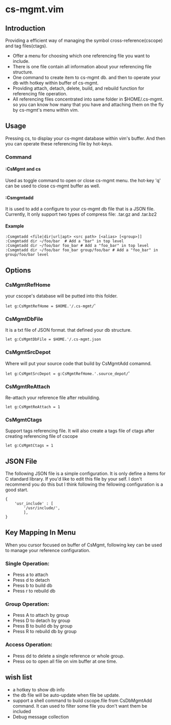 # cs-mgmt.vim

## Introduction
Providing a efficient way of managing the symbol cross-reference(cscope) and tag files(ctags). 

- Offer a menu for choosing which one referencing file you want to include.
- There is one file contain all information about your referencing file structure.
- One command to create item to cs-mgmt db. and then to operate your db with hotkey within buffer of cs-mgmt.
- Providing attach, detach, delete, build, and rebuild function for referencing file operation.
- All referencing files concentrated into same folder in $HOME/.cs-mgmt. so you can know how many that you have and attaching them on the fly by cs-mgmt's menu within vim.

## Usage
Pressing <Leader>cs, to display your cs-mgmt database within vim's buffer. And then you can operate these referencing file by hot-keys.

### Command

#### :CsMgmt and <Leader>cs
Used as toggle command to open or close cs-mgmt menu. the hot-key 'q' can be used to close cs-mgmt buffer as well. 

#### :Csmgmtadd
It is used to add a configure to your cs-mgmt db file that is a JSON file. Currently, It only support two types of compress file: .tar.gz and .tar.bz2

#### Example 
	:Csmgmtadd <file|dir|url|apt> <src path> [<alias> [<group>]]
	:Csmgmtadd dir ~/foo/bar  # Add a "bar" in top level
	:Csmgmtadd dir ~/foo/bar foo_bar # Add a "foo_bar" in top level
	:Csmgmtadd dir ~/foo/bar foo_bar group/foo/bar # Add a "foo_bar" in group/foo/bar level
	

## Options

### CsMgmtRefHome
your cscope's database will be putted into this folder.

``let g:CsMgmtRefHome = $HOME.'/.cs-mgmt/``'

### CsMgmtDbFile
It is a txt file of JSON format. that defined your db structure.

``let g:CsMgmtDbFile = $HOME.'/.cs-mgmt.json``

### CsMgmtSrcDepot
Where will put your source code that build by CsMgmtAdd comamnd.

``let g:CsMgmtSrcDepot = g:CsMgmtRefHome.'.source_depot/``'

### CsMgmtReAttach
Re-attach your reference file after rebuilding.

``let g:CsMgmtReAttach = 1``

### CsMgmtCtags
Support tags referencing file. It will also create a tags file of ctags after creating referencing file of cscope

``let g:CsMgmtCtags = 1``

## JSON File
The following JSON file is a simple configuration. It is only define a items for C standard library. If you'd like to edit this file by your self. I don't recommend you do this but I think following the fellowing configuration is a good start.

	{
	    'usr_include' : [
	        '/usr/include/', 
	        ],
	}


## Key Mapping In Menu
When you cursor focused on buffer of CsMgmt, following key can be used to manage your reference configuration.

### Single Operation:
* Press a to attach 
* Press d to detach
* Press b to build db
* Press r to rebuild db

### Group Operation:
* Press A to attach by group
* Press D to detach by group
* Press B to build db by group
* Press R to rebuild db by group

### Access Operation:
* Press dd to delete a single reference or whole group.
* Press oo to open all file on vim buffer at one time.

## wish list
* a hotkey to show db info
* the db file will be auto-update when file be update.
* support a shell command to build cscope.file from CsDbMgmtAdd command. It can used to filter some file you don't want them be included
* Debug message collection

